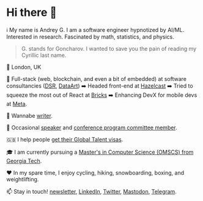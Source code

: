 # Hi there 👋

:information_source: My name is Andrey G. I am a software engineer hypnotized by AI/ML. Interested in research. Fascinated by math, statistics, and physics.

> G. stands for Goncharov. I wanted to save you the pain of reading my Cyrillic last name.

:pushpin: London, UK

:briefcase: Full-stack (web, blockchain, and even a bit of embedded) at software consultancies ([DSR](https://en.dsr-corporation.com/), [DataArt](https://www.dataart.com/)) :arrow_right: Headed front-end at [Hazelcast](https://hazelcast.com/) :arrow_right: Tried to squeeze the most out of React at [Bricks](https://www.thebricks.com/) :arrow_right: Enhancing DevX for mobile devs at [Meta](https://www.meta.com).

:memo: Wannabe [writer](https://blog.goncharov.ai/). 

:microphone: Occasional [speaker](https://github.com/aigoncharov/talks) and [conference program committee member](https://docs.google.com/spreadsheets/d/1G1KiWarMH9J1rRToRJFnbTwyOcwOXU056g0INIkT4_w/edit?usp=sharing).

:uk: I help people [get their Global Talent visas](https://42.goncharov.ai/l/uk-global-talent-visa-for-mortals).

:mortar_board: I am currently pursuing a [Master's in Computer Science (OMSCS) from Georgia Tech](https://omscs.gatech.edu/).

:heart: In my spare time, I enjoy cycling, hiking, snowboarding, boxing, and weightlifting.

:mailbox: Stay in touch! [newsletter](https://blog.goncharov.ai/newsletter), [LinkedIn](https://www.linkedin.com/in/aigoncharov/), [Twitter](https://twitter.com/ai_goncharov), [Mastodon](https://hachyderm.io/@aigoncharov), [Telegram](https://t.me/aigoncharov_vs_world).
